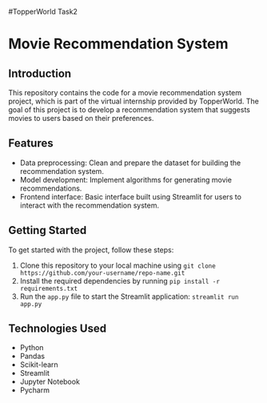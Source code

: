 #TopperWorld Task2
# Movie Recommendation System

## Introduction
This repository contains the code for a movie recommendation system project, which is part of the virtual internship provided by TopperWorld. The goal of this project is to develop a recommendation system that suggests movies to users based on their preferences.

## Features
- Data preprocessing: Clean and prepare the dataset for building the recommendation system.
- Model development: Implement algorithms for generating movie recommendations.
- Frontend interface: Basic interface built using Streamlit for users to interact with the recommendation system.

## Getting Started
To get started with the project, follow these steps:
1. Clone this repository to your local machine using
   `git clone https://github.com/your-username/repo-name.git`
2. Install the required dependencies by running
   `pip install -r requirements.txt`
3. Run the `app.py` file to start the Streamlit application:
    `streamlit run app.py`


## Technologies Used
- Python
- Pandas
- Scikit-learn
- Streamlit
- Jupyter Notebook
- Pycharm

